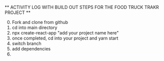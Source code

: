 ** ACTIVITY LOG WITH BUILD OUT STEPS FOR THE FOOD TRUCK TRAKR PROJECT **

<!-- For future reference - Alve McKethen : March 02, 2020. -->

0. Fork and clone from github
1. cd into main directory
2. npx create-react-app "add your project name here"
3. once completed, cd into your project and yarn start
4. switch branch
5. add dependencies
6. 